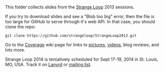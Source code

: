 This folder collects slides from the [Strange Loop](http://thestrangeloop.com) 2013 sessions.

If you try to download slides and see a "Blob too big" error, then the file is too large for GitHub to serve through it's web API. In that case, you should clone the repo:

```git clone https://github.com/strangeloop/StrangeLoop2013.git```

Go to the [Coverage](https://github.com/strangeloop/StrangeLoop2013/wiki/Coverage) wiki page for links to [pictures](http://www.flickr.com/photos/strangeloop2013/sets/), [videos](http://www.infoq.com/conferences/strangeloop2013/), blog reviews, and lots more.

Strange Loop 2014 is tentatively scheduled for Sept 17-19, 2014 in St. Louis, MO, USA. Track it on [Lanyrd](http://lanyrd.com/2014/strangeloop/) or [mailing list](http://eepurl.com/dG_X-/). 
